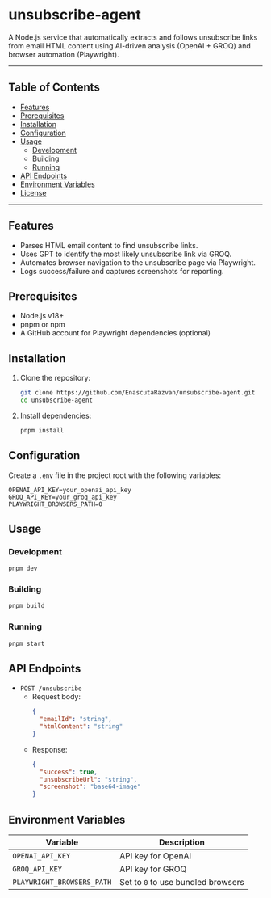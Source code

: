 # unsubscribe-agent

A Node.js service that automatically extracts and follows unsubscribe links from email HTML content using AI-driven analysis (OpenAI + GROQ) and browser automation (Playwright).

---

## Table of Contents

- [Features](#features)
- [Prerequisites](#prerequisites)
- [Installation](#installation)
- [Configuration](#configuration)
- [Usage](#usage)
  - [Development](#development)
  - [Building](#building)
  - [Running](#running)
- [API Endpoints](#api-endpoints)
- [Environment Variables](#environment-variables)
- [License](#license)

---

## Features

- Parses HTML email content to find unsubscribe links.
- Uses GPT to identify the most likely unsubscribe link via GROQ.
- Automates browser navigation to the unsubscribe page via Playwright.
- Logs success/failure and captures screenshots for reporting.

## Prerequisites

- Node.js v18+
- pnpm or npm
- A GitHub account for Playwright dependencies (optional)

## Installation

1. Clone the repository:
   ```bash
   git clone https://github.com/EnascutaRazvan/unsubscribe-agent.git
   cd unsubscribe-agent
   ```
2. Install dependencies:
   ```bash
   pnpm install
   ```

## Configuration

Create a `.env` file in the project root with the following variables:

```env
OPENAI_API_KEY=your_openai_api_key
GROQ_API_KEY=your_groq_api_key
PLAYWRIGHT_BROWSERS_PATH=0
```

## Usage

### Development

```bash
pnpm dev
```

### Building

```bash
pnpm build
```

### Running

```bash
pnpm start
```

## API Endpoints

- `POST /unsubscribe`
  - Request body:
    ```json
    {
      "emailId": "string",
      "htmlContent": "string"
    }
    ```
  - Response:
    ```json
    {
      "success": true,
      "unsubscribeUrl": "string",
      "screenshot": "base64-image"
    }
    ```

## Environment Variables

| Variable               | Description                          |
| ---------------------- | ------------------------------------ |
| `OPENAI_API_KEY`       | API key for OpenAI                   |
| `GROQ_API_KEY`         | API key for GROQ                     |
| `PLAYWRIGHT_BROWSERS_PATH` | Set to `0` to use bundled browsers |

